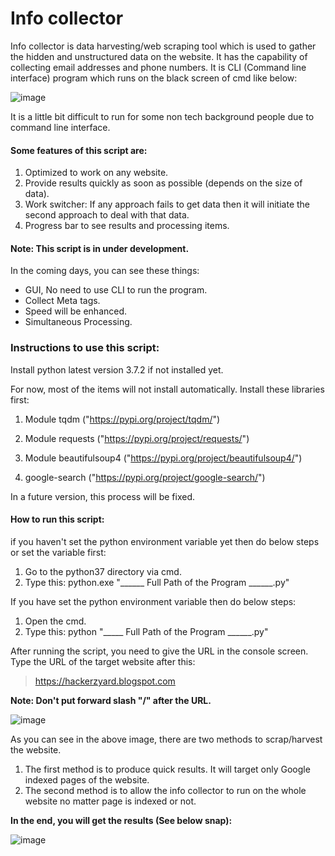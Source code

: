# Info collector

Info collector is data harvesting/web scraping tool which is used to gather the hidden and unstructured data on the website. It has the capability of collecting email addresses and phone numbers. It is CLI (Command line interface) program which runs on the black screen of cmd like below: 

![image](https://1.bp.blogspot.com/-JOoGQ2wQzvE/XRszVeA61KI/AAAAAAAACsY/pKIBbthLh-gV3rht2pRCEsPp4OZrHwM0wCLcBGAs/s640/header_info_collector.png)

It is a little bit difficult to run for some non tech background people due to command line interface.

#### Some features of this script are:
1. Optimized to work on any website.
2. Provide results quickly as soon as possible (depends on the size of data).
3. Work switcher: 
If any approach fails to get data then it will initiate the second approach to deal with that data.
4. Progress bar to see results and processing items.

#### Note: This script is in under development. 
In the coming days, you can see these things:
- GUI, No need to use CLI to run the program.
- Collect Meta tags.
- Speed will be enhanced.
- Simultaneous Processing.

### Instructions to use this script:

Install python latest version 3.7.2 if not installed yet.

For now, most of the items will not install automatically. Install these libraries first:

1. Module tqdm 
("https://pypi.org/project/tqdm/")

2. Module requests
("https://pypi.org/project/requests/")

3. Module beautifulsoup4 ("https://pypi.org/project/beautifulsoup4/")

4. google-search
("https://pypi.org/project/google-search/")

In a future version, this process will be fixed. 

#### How to run this script:
if you haven't set the python environment variable yet then do below steps or set the variable first:
1. Go to the python37 directory via cmd.
2. Type this:
python.exe "______ Full Path of the Program ______.py"

If you have set the python environment variable then do below steps:
1. Open the cmd.
2. Type this:
python "_____ Full Path of the Program ______.py" 

After running the script, you need to give the URL in the console screen. Type the URL of the target website after this:

> https://hackerzyard.blogspot.com 

**Note: Don't put forward slash "/" after the URL.**

![image](https://1.bp.blogspot.com/-JdYowhWTPoQ/XRtfcJVgTiI/AAAAAAAACso/AVfryrtgAtYaF1tGS-xwShh6UysLuPGzwCLcBGAs/s640/leap_2.png)

As you can see in the above image, there are two methods to scrap/harvest the website. 
1. The first method is to produce quick results. It will target only Google indexed pages of the website.
2. The second method is to allow the info collector to run on the whole website no matter page is indexed or not.

**In the end, you will get the results (See below snap):**

![image](https://1.bp.blogspot.com/-J-4rPhJ97EY/XRtfejFiS5I/AAAAAAAACss/Qusctzdoyso5c-P0ZIRFwk6-P5jvpTVvQCLcBGAs/s640/lead45.png)

